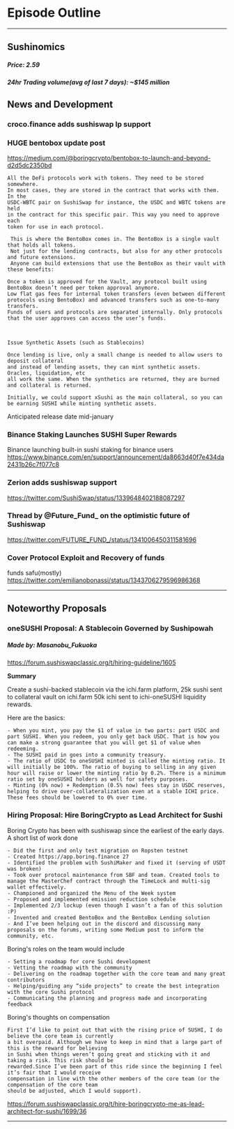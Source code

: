 #  Episode  Outline

* * *

## Sushinomics
##### Price: 2.59



##### 24hr Trading volume(avg of last 7 days): ~$145 million



## News and Development

### croco.finance adds sushiswap lp support


### HUGE bentobox update post

https://medium.com/@boringcrypto/bentobox-to-launch-and-beyond-d2d5dc2350bd 


    All the DeFi protocols work with tokens. They need to be stored somewhere. 
    In most cases, they are stored in the contract that works with them. In the 
    USDC-WBTC pair on SushiSwap for instance, the USDC and WBTC tokens are held
    in the contract for this specific pair. This way you need to approve each 
    token for use in each protocol.

     This is where the BentoBox comes in. The BentoBox is a single vault that holds all tokens.
     Not just for the lending contracts, but also for any other protocols and future extensions.
     Anyone can build extensions that use the BentoBox as their vault with these benefits:

    Once a token is approved for the Vault, any protocol built using BentoBox doesn’t need per token approval anymore.
    Low flat gas fees for internal token transfers (even between different protocols using BentoBox) and advanced transfers such as one-to-many transfers.
    Funds of users and protocols are separated internally. Only protocols that the user approves can access the user’s funds.



    Issue Synthetic Assets (such as Stablecoins)

    Once lending is live, only a small change is needed to allow users to deposit collateral 
    and instead of lending assets, they can mint synthetic assets. Oracles, liquidation, etc 
    all work the same. When the synthetics are returned, they are burned and collateral is returned.

    Initially, we could support xSushi as the main collateral, so you can be earning SUSHI while minting synthetic assets.

Anticipated release date mid-january 


### Binance Staking Launches SUSHI Super Rewards 
Binance launching built-in sushi staking for binance users 
https://www.binance.com/en/support/announcement/da8663d40f7e434da2431b26c7f077c8



### Zerion adds sushiswap support 
https://twitter.com/SushiSwap/status/1339648402188087297



### Thread by @Future_Fund_ on the optimistic future of Sushiswap
https://twitter.com/FUTURE_FUND_/status/1341006450311581696



### 




### Cover Protocol Exploit and Recovery of funds
funds safu(mostly) https://twitter.com/emilianobonassi/status/1343706279596986368



* * *

## Noteworthy Proposals

### oneSUSHI Proposal: A Stablecoin Governed by Sushipowah 
##### Made by: Masanobu_Fukuoka
https://forum.sushiswapclassic.org/t/hiring-guideline/1605

**Summary**

Create a sushi-backed stablecoin via the ichi.farm platform, 25k sushi sent to collateral vault on ichi.farm 50k ichi sent to ichi-oneSUSHI liquidity rewards.

Here are the basics:

    - When you mint, you pay the $1 of value in two parts: part USDC and part SUSHI. When you redeem, you only get back USDC. That is how you can make a strong guarantee that you will get $1 of value when redeeming.
    - The SUSHI paid in goes into a community treasury.
    - The ratio of USDC to oneSUSHI minted is called the minting ratio. It will initially be 100%. The ratio of buying to selling in any given hour will raise or lower the minting ratio by 0.2%. There is a minimum ratio set by oneSUSHI holders as well for safety purposes.
    - Minting (0% now) + Redemption (0.5% now) fees stay in USDC reserves, helping to drive over-collateralization even at a stable ICHI price. These fees should be lowered to 0% over time.





### Hiring Proposal: Hire BoringCrypto as Lead Architect for Sushi
Boring Crypto has been with sushiswap since the earliest of the early days. A short list of work done

    - Did the first and only test migration on Ropsten testnet
    - Created https://app.boring.finance 27
    - Identified the problem with SushiMaker and fixed it (serving of USDT was broken)
    - Took over protocol maintenance from SBF and team. Created tools to manage the MasterChef contract through the TimeLock and multi-sig wallet effectively.
    - Championed and organized the Menu of the Week system
    - Proposed and implemented emission reduction schedule
    - Implemented 2/3 lockup (even though I wasn’t a fan of this solution :P)
    - Invented and created BentoBox and the BentoBox Lending solution
    - And I’ve been helping out in the discord and discussing many proposals on the forums, writing some Medium post to inform the community, etc.

Boring's roles on the team would include 
    
    - Setting a roadmap for core Sushi development
    - Vetting the roadmap with the community
    - Delivering on the roadmap together with the core team and many great contributors
    - Helping/guiding any “side projects” to create the best integration with the core Sushi protocol
    - Communicating the planning and progress made and incorporating feedback

Boring's thoughts on compensation

    First I’d like to point out that with the rising price of SUSHI, I do believe the core team is currently 
    a bit overpaid. Although we have to keep in mind that a large part of this is the reward for believing 
    in Sushi when things weren’t going great and sticking with it and taking a risk. This risk should be 
    rewarded.Since I’ve been part of this ride since the beginning I feel it’s fair that I would receive 
    compensation in line with the other members of the core team (or the compensation of the core team 
    should be adjusted, which I would support).

https://forum.sushiswapclassic.org/t/hire-boringcrypto-me-as-lead-architect-for-sushi/1699/36

***

